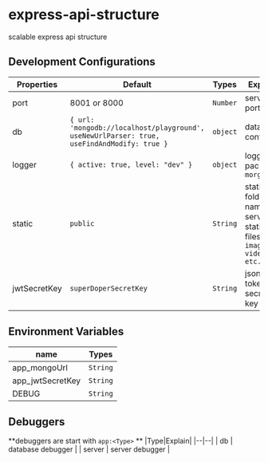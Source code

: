# express-api-structure
scalable express api structure

## Development Configurations
|Properties|Default|Types|Explain|
|--|--|--|--|
| port | 8001 or 8000 | `Number` | server port |
| db | `{ url: 'mongodb://localhost/playground', useNewUrlParser: true, useFindAndModify: true }` | `object` | database configs |
| logger | ` { active: true, level: "dev" } ` | `object` | logger package: `morgan` |
| static | `public` | `String` | static folder name to serve static files `images, videos etc...` |
| jwtSecretKey | `superDoperSecretKey` | `String` | json web token secret key |

## Environment Variables
|name|Types|
|--|--|
| app_mongoUrl | `String` |
| app_jwtSecretKey | `String` |
| DEBUG | `String` |

## Debuggers
**debuggers are start with `app:<Type>` **
|Type|Explain|
|--|--|
| db | database debugger |
| server | server debugger |
